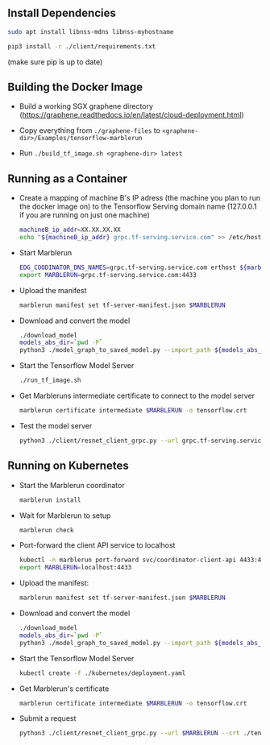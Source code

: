 ## Install Dependencies
```bash
sudo apt install libnss-mdns libnss-myhostname
```

```bash
pip3 install -r ./client/requirements.txt
```
(make sure pip is up to date)  



## Building the Docker Image

* Build a working SGX graphene directory (https://graphene.readthedocs.io/en/latest/cloud-deployment.html)

* Copy everything from `./graphene-files` to `<graphene-dir>/Examples/tensorflow-marblerun`

* Run `./build_tf_image.sh <graphene-dir> latest`


## Running as a Container

* Create a mapping of machine B's IP adress (the machine you plan to run the docker image on) to the Tensorflow Serving domain name (127.0.0.1 if you are running on just one machine)
    ```bash
    machineB_ip_addr=XX.XX.XX.XX
    echo "${machineB_ip_addr} grpc.tf-serving.service.com" >> /etc/hosts
    ```

* Start Marblerun
    ```bash
    EDG_COODINATOR_DNS_NAMES=grpc.tf-serving.service.com erthost ${marblerun_dir}/build/coordinator.signed
    export MARBLERUN=grpc.tf-serving.service.com:4433
    ```

* Upload the manifest
    ```bash
    marblerun manifest set tf-server-manifest.json $MARBLERUN
    ```

* Download and convert the model
    ```bash
    ./download_model
    models_abs_dir=`pwd -P`
    python3 ./model_graph_to_saved_model.py --import_path ${models_abs_dir}/resnet50-v15-fp32/resnet50-v15-fp32.pb --export_dir ${models_abs_dir}/resnet50-v15-fp32 --model_version 1 --inputs input --outputs predict
    ```

* Start the Tensorflow Model Server
    ```bash
    ./run_tf_image.sh
    ```

* Get Marbleruns intermediate certificate to connect to the model server
    ```bash
    marblerun certificate intermediate $MARBLERUN -o tensorflow.crt
    ```

* Test the model server
    ```bash
    python3 ./client/resnet_client_grpc.py --url grpc.tf-serving.service.com:8500 --crt tensorflow.crt --batch 1 --cnum 1 --loop 10
    ```


## Running on Kubernetes
* Start the Marblerun coordinator
    ```bash
    marblerun install
    ```

* Wait for Marblerun to setup
    ```bash
    marblerun check
    ```

* Port-forward the client API service to localhost
    ```bash
    kubectl -n marblerun port-forward svc/coordinator-client-api 4433:4433 --address localhost >/dev/null &
    export MARBLERUN=localhost:4433
    ```

* Upload the manifest:
    ```bash
    marblerun manifest set tf-server-manifest.json $MARBLERUN
    ```

* Download and convert the model
    ```bash
    ./download_model
    models_abs_dir=`pwd -P`
    python3 ./model_graph_to_saved_model.py --import_path ${models_abs_dir}/resnet50-v15-fp32/resnet50-v15-fp32.pb --export_dir ${models_abs_dir}/resnet50-v15-fp32 --model_version 1 --inputs input --outputs predict
    ```

* Start the Tensorflow Model Server
    ```bash
    kubectl create -f ./kubernetes/deployment.yaml
    ```

* Get Marblerun's certificate
    ```bash
    marblerun certificate intermediate $MARBLERUN -o tensorflow.crt
    ```

* Submit a request
    ```bash
    python3 ./client/resnet_client_grpc.py --url $MARBLERUN --crt ./tensorflow.crt --batch 1 --cnum 1 --loop 10
    ```